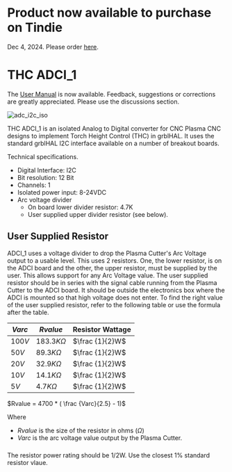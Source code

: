 # Product now available to purchase on Tindie
Dec 4, 2024. Please order [here](https://www.tindie.com/products/philba/isolated-adc/).

# THC ADCI_1
The [User Manual](https://github.com/phil-barrett/ADCI_1/blob/main/ADCI%20Manual.pdf) is now available. Feedback, suggestions or corrections are greatly appreciated.  Please use the discussions section.


![adc_i2c_iso](https://github.com/phil-barrett/ADCI_1/assets/16570958/a7d6b86e-0735-4bbd-a437-44589c8b0586)


THC ADCI_1 is an isolated Analog to Digital converter for CNC Plasma CNC designs to implement Torch Height Control (THC) in grblHAL.  It uses the standard grblHAL I2C interface available on a number of breakout boards.

Technical specifications.

* Digital Interface: I2C
* Bit resolution: 12 Bit
* Channels: 1
* Isolated power input: 8-24VDC
* Arc voltage divider
  - On board lower divider resistor: 4.7K
  - User supplied upper divider resistor (see below).

## User Supplied Resistor
ADCI_1 uses a voltage divider to drop the Plasma Cutter's Arc Voltage output to a usable level.  This uses 2 resistors.  One, the lower resistor, is on the ADCI board and the other, the upper resistor, must be supplied by the user.  This allows support for any Arc Voltage value. The user supplied resistor should be in series with the signal cable running from the Plasma Cutter to the ADCI board. It should be outside the electronics box where the ADCI is mounted so that high voltage does not enter.  To find the right value of the user supplied resistor, refer to the following table or use the formula after the table.

| $Varc$ | $Rvalue$ | Resistor Wattage |
|---|---|---|
|$100V$|$183.3K\Omega$|$\frac {1}{2}W$|
|$50V$|$89.3K\Omega$|$\frac {1}{2}W$|
|$20V$|$32.9K\Omega$|$\frac {1}{2}W$|
|$10V$|$14.1K\Omega$|$\frac {1}{2}W$|
|$5V$|$4.7K\Omega$|$\frac {1}{2}W$|

$Rvalue = 4700 * ( \frac {Varc}{2.5} - 1)$

Where 
* $Rvalue$ is the size of the resistor in ohms ($\Omega$)
* $Varc$ is the arc voltage value output by the Plasma Cutter.
###
The resistor power rating should be 1/2W. Use the closest 1% standard resistor vlaue.
